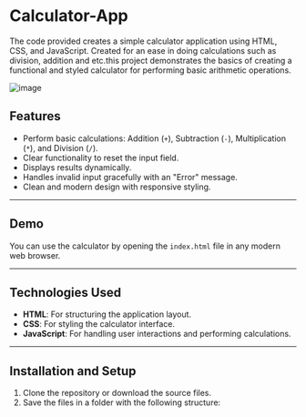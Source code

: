 # Calculator-App
The code provided creates a simple calculator application using HTML, CSS, and JavaScript. Created for an ease in doing calculations such as division, addition and etc.this project demonstrates the basics of creating a functional and styled calculator for performing basic arithmetic operations.

![image](https://github.com/user-attachments/assets/adf44259-94bc-496c-b82b-a52e2509291b)


## Features
- Perform basic calculations: Addition (`+`), Subtraction (`-`), Multiplication (`*`), and Division (`/`).
- Clear functionality to reset the input field.
- Displays results dynamically.
- Handles invalid input gracefully with an "Error" message.
- Clean and modern design with responsive styling.

---

## Demo
You can use the calculator by opening the `index.html` file in any modern web browser.

---

## Technologies Used
- **HTML**: For structuring the application layout.
- **CSS**: For styling the calculator interface.
- **JavaScript**: For handling user interactions and performing calculations.

---

## Installation and Setup
1. Clone the repository or download the source files.
2. Save the files in a folder with the following structure:
